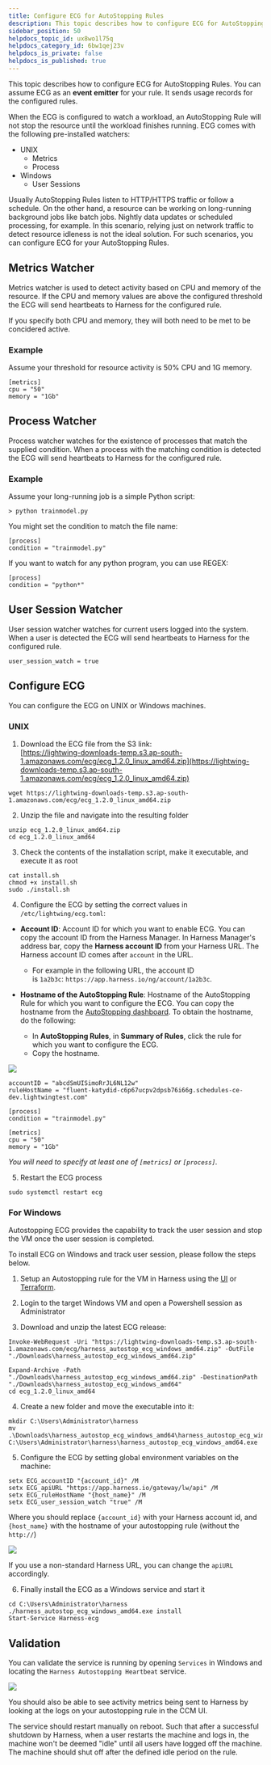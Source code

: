 ```yaml
---
title: Configure ECG for AutoStopping Rules
description: This topic describes how to configure ECG for AutoStopping Rules.
sidebar_position: 50
helpdocs_topic_id: ux8wo1l75q
helpdocs_category_id: 6bw1qej23v
helpdocs_is_private: false
helpdocs_is_published: true
---
```


This topic describes how to configure ECG for AutoStopping Rules. You can assume ECG as an **event emitter** for your rule. It sends usage records for the configured rules.

When the ECG is configured to watch a workload, an AutoStopping Rule will not stop the resource until the workload finishes running. ECG comes with the following pre-installed watchers:

* UNIX
  * Metrics
  * Process
* Windows
  * User Sessions

Usually AutoStopping Rules listen to HTTP/HTTPS traffic or follow a schedule. On the other hand, a resource can be working on long-running background jobs like batch jobs. Nightly data updates or scheduled processing, for example. In this scenario, relying just on network traffic to detect resource idleness is not the ideal solution. For such scenarios, you can configure ECG for your AutoStopping Rules.

## Metrics Watcher

Metrics watcher is used to detect activity based on CPU and memory of the resource. If the CPU and memory values are above the configured threshold the ECG will send heartbeats to Harness for the configured rule.

If you specify both CPU and memory, they will both need to be met to be concidered active.

### Example

Assume your threshold for resource activity is 50% CPU and 1G memory.

```
[metrics]  
cpu = "50"  
memory = "1Gb"
```

## Process Watcher

Process watcher watches for the existence of processes that match the supplied condition. When a process with the matching condition is detected the ECG will send heartbeats to Harness for the configured rule.

### Example

Assume your long-running job is a simple Python script:

```
> python trainmodel.py
```

You might set the condition to match the file name:

```
[process]  
condition = "trainmodel.py"
```

If you want to watch for any python program, you can use REGEX:

```
[process]  
condition = "python*"
```

## User Session Watcher

User session watcher watches for current users logged into the system. When a user is detected the ECG will send heartbeats to Harness for the configured rule.

```
user_session_watch = true
```

## Configure ECG

You can configure the ECG on UNIX or Windows machines.

### UNIX

1. Download the ECG file from the S3 link:  
[https://lightwing-downloads-temp.s3.ap-south-1.amazonaws.com/ecg/ecg_1.2.0_linux_amd64.zip](https://lightwing-downloads-temp.s3.ap-south-1.amazonaws.com/ecg/ecg_1.2.0_linux_amd64.zip)

```
wget https://lightwing-downloads-temp.s3.ap-south-1.amazonaws.com/ecg/ecg_1.2.0_linux_amd64.zip
```

2. Unzip the file and navigate into the resulting folder

```
unzip ecg_1.2.0_linux_amd64.zip
cd ecg_1.2.0_linux_amd64
```

3. Check the contents of the installation script, make it executable, and execute it as root

```
cat install.sh
chmod +x install.sh
sudo ./install.sh
```

4. Configure the ECG by setting the correct values in `/etc/lightwing/ecg.toml`:

* **Account ID**: Account ID for which you want to enable ECG. You can copy the account ID from the Harness Manager. In Harness Manager's address bar, copy the **Harness account ID** from your Harness URL. The Harness account ID comes after `account` in the URL.  
  * For example in the following URL, the account ID is `1a2b3c`: `https://app.harness.io/ng/account/1a2b3c`.

* **Hostname of the AutoStopping Rule**: Hostname of the AutoStopping Rule for which you want to configure the ECG. You can copy the hostname from the [AutoStopping dashboard](../1-optimize-cloud-costs-with-intelligent-cloud-auto-stopping-rules/4-create-auto-stopping-rules/autostopping-dashboard.md). To obtain the hostname, do the following:
  * In **AutoStopping Rules**, in **Summary of Rules**, click the rule for which you want to configure the ECG.
  * Copy the hostname.

![](./static/configure-ecg-for-auto-stopping-rules-00.png)

```  
accountID = "abcdSmUISimoRrJL6NL12w"  
ruleHostName = "fluent-katydid-c6p67ucpv2dpsb76i66g.schedules-ce-dev.lightwingtest.com"  
  
[process]  
condition = "trainmodel.py"  
  
[metrics]  
cpu = "50"  
memory = "1Gb"
```

*You will need to specify at least one of `[metrics]` or `[process]`.*

5. Restart the ECG process

```
sudo systemctl restart ecg
```

### For Windows 

Autostopping ECG provides the capability to track the user session and stop the VM once the user session is completed.

To install ECG on Windows and track user session, please follow the steps below.

1. Setup an Autostopping rule for the VM in Harness using the [UI](https://developer.harness.io/docs/category/create-autostopping-rules) or [Terraform](https://registry.terraform.io/providers/harness/harness/latest/docs/resources/autostopping_rule_vm).

2. Login to the target Windows VM and open a Powershell session as Administrator

3. Download and unzip the latest ECG release:

```
Invoke-WebRequest -Uri "https://lightwing-downloads-temp.s3.ap-south-1.amazonaws.com/ecg/harness_autostop_ecg_windows_amd64.zip" -OutFile "./Downloads\harness_autostop_ecg_windows_amd64.zip"

Expand-Archive -Path "./Downloads\harness_autostop_ecg_windows_amd64.zip" -DestinationPath "./Downloads\harness_autostop_ecg_windows_amd64"
cd ecg_1.2.0_linux_amd64
```

4. Create a new folder and move the executable into it:

```
mkdir C:\Users\Administrator\harness
mv .\Downloads\harness_autostop_ecg_windows_amd64\harness_autostop_ecg_windows_amd64 C:\Users\Administrator\harness\harness_autostop_ecg_windows_amd64.exe
```

5. Configure the ECG by setting global environment variables on the machine:

```
setx ECG_accountID "{account_id}" /M
setx ECG_apiURL "https://app.harness.io/gateway/lw/api" /M
setx ECG_ruleHostName "{host_name}" /M
setx ECG_user_session_watch "true" /M
```

Where you should replace `{account_id}` with your Harness account id, and `{host_name}` with the hostname of your autostopping rule (without the `http://`)

![](./static/configure-ecg-for-auto-stopping-rules-00.png)

If you use a non-standard Harness URL, you can change the `apiURL` accordingly.

6. Finally install the ECG as a Windows service and start it

```
cd C:\Users\Administrator\harness
./harness_autostop_ecg_windows_amd64.exe install
Start-Service Harness-ecg
```

## Validation

You can validate the service is running by opening `Services` in Windows and locating the `Harness Autostopping Heartbeat` service.

![](./static/windows-ecg-one.png)

You should also be able to see activity metrics being sent to Harness by looking at the logs on your autostopping rule in the CCM UI.

The service should restart manually on reboot. Such that after a successful shutdown by Harness, when a user restarts the machine and logs in, the machine won't be deemed "idle" until all users have logged off the machine. The machine should shut off after the defined idle period on the rule.
